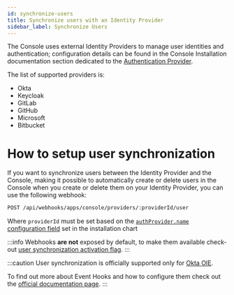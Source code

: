 ```yaml
---
id: synchronize-users
title: Synchronize users with an Identity Provider
sidebar_label: Synchronize Users
---
```


The Console uses external Identity Providers to manage user identities and authentication; configuration details can be found in the Console Installation documentation section dedicated to the [Authentication Provider](./installation-chart/30_authentication_provider.md#supported-authentication-providers).

The list of supported providers is:

  - Okta
  - Keycloak
  - GitLab
  - GitHub
  - Microsoft
  - Bitbucket

# How to setup user synchronization

If you want to synchronize users between the Identity Provider and the Console, making it possible to automatically create or delete users in the Console when you create or delete them on your Identity Provider, you can use the following webhook:

```sh
POST /api/webhooks/apps/console/providers/:providerId/user
```

Where `providerId` must be set based on the [`authProvider.name` configuration field](./installation-chart/30_authentication_provider.md#configure-your-authentication-provider) set in the installation chart

:::info
Webhooks **are not** exposed by default, to make them available check-out [user synchronization activation flag](./installation-chart/30_authentication_provider.md#expose-synchronization-webhooks).
:::

:::caution
User synchronization is officially supported only for [Okta OIE](https://developer.okta.com/docs/concepts/oie-intro/).

To find out more about Event Hooks and how to configure them check out the [official documentation page](https://developer.okta.com/docs/concepts/event-hooks/).
:::
